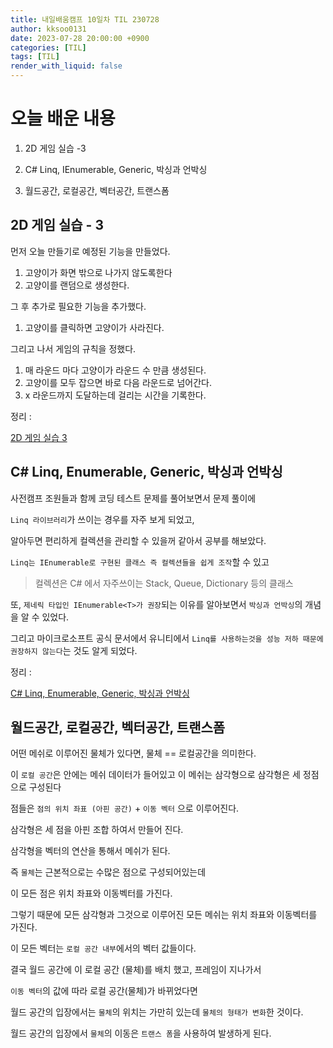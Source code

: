 ```yaml
---
title: 내일배움캠프 10일차 TIL 230728
author: kksoo0131
date: 2023-07-28 20:00:00 +0900
categories: [TIL]
tags: [TIL]
render_with_liquid: false
---
```


# 오늘 배운 내용

1. 2D 게임 실습 -3 

2. C# Linq, IEnumerable, Generic, 박싱과 언박싱

3. 월드공간, 로컬공간, 벡터공간, 트랜스폼


## 2D 게임 실습 - 3

먼저 오늘 만들기로 예정된 기능을 만들었다.

1. 고양이가 화면 밖으로 나가지 않도록한다
2. 고양이를 랜덤으로 생성한다.

그 후 추가로 필요한 기능을 추가했다.
1. 고양이를 클릭하면 고양이가 사라진다.

그리고 나서 게임의 규칙을 정했다.

1. 매 라운드 마다 고양이가 라운드 수 만큼 생성된다.
2. 고양이를 모두 잡으면 바로 다음 라운드로 넘어간다.
3. x 라운드까지 도달하는데 걸리는 시간을 기록한다.

정리 : 

[2D 게임 실습 3](https://kksoo0131.github.io/posts/toyProject-Practice2DGame-3/)


## C# Linq, Enumerable, Generic, 박싱과 언박싱

사전캠프 조원들과 함께 코딩 테스트 문제를 풀어보면서 문제 풀이에 

`Linq 라이브러리`가 쓰이는 경우를 자주 보게 되었고,

 알아두면 편리하게 컬렉션을 관리할 수 있을꺼 같아서 공부를 해보았다.

`Linq는 IEnumerable로 구현된 클래스 즉 컬렉션들을 쉽게 조작`할 수 있고
> 컬렉션은 C# 에서 자주쓰이는 Stack, Queue, Dictionary 등의 클래스


또, `제네릭 타입인 IEnumerable<T>가 권장`되는 이유를 알아보면서 `박싱과 언박싱`의 개념을 알 수 있었다.

그리고 마이크로소프트 공식 문서에서 유니티에서 `Linq를 사용하는것을 성능 저하 때문에
권장하지 않는다`는 것도 알게 되었다.

정리 : 

[C# Linq, Enumerable, Generic, 박싱과 언박싱](https://kksoo0131.github.io/posts/CSharp-6/)



## 월드공간, 로컬공간, 벡터공간, 트랜스폼

어떤 메쉬로 이루어진 물체가 있다면, 물체 == 로컬공간을 의미한다.

이 `로컬 공간`은 안에는 메쉬 데이터가 들어있고 이 메쉬는 삼각형으로 삼각형은 세 정점으로 구성된다

점들은 `점의 위치 좌표 (아핀 공간)` + `이동 벡터` 으로 이루어진다.

삼각형은 세 점을 아핀 조합 하여서 만들어 진다.

삼각형을 벡터의 연산을 통해서 메쉬가 된다.

즉 `물체`는 근본적으로는 수많은 점으로 구성되어있는데

이 모든 점은 위치 좌표와 이동벡터를 가진다.

그렇기 때문에 모든 삼각형과 그것으로 이루어진 모든 메쉬는 위치 좌표와 이동벡터를 가진다.

이 모든 벡터는 `로컬 공간 내부`에서의 벡터 값들이다.


결국 월드 공간에 이 로컬 공간 (물체)를 배치 했고, 프레임이 지나가서

`이동 벡터`의 값에 따라 로컬 공간(물체)가 바뀌었다면

월드 공간의 입장에서는 `물체`의 위치는 가만히 있는데 `물체의 형태가 변화`한 것이다.

월드 공간의 입장에서 `물체`의 이동은 `트랜스 폼`을 사용하여 발생하게 된다.